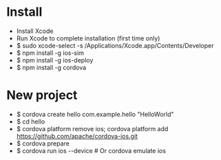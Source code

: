Install
=====
* Install Xcode
* Run Xcode to complete installation (first time only)
* $ sudo xcode-select -s /Applications/Xcode.app/Contents/Developer
* $ npm install -g ios-sim
* $ npm install -g ios-deploy
* $ npm install -g cordova

New project
=====
* $ cordova create hello com.example.hello "HelloWorld"
* $ cd hello
* $ cordova platform remove ios; cordova platform add https://github.com/apache/cordova-ios.git
* $ cordova prepare
* $ cordova run ios --device # Or cordova emulate ios
